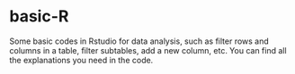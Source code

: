 # basic-R
Some basic codes in Rstudio for data analysis, such as filter rows and columns in a table, filter subtables, add a new column, etc.
You can find all the explanations you need in the code.
